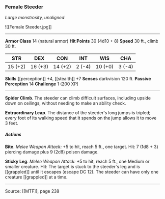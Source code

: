 ### Female Steeder
_Large monstrosity, unaligned_

![[Female Steeder.jpg]]




---

**Armor Class** 14 (natural armor)
**Hit Points** 30 (4d10 + 8)
**Speed** 30 ft., climb 30 ft.

| STR     | DEX     | CON     | INT     | WIS     | CHA     |
|---------|---------|---------|---------|---------|---------|
| 15 (+2) | 16 (+3) | 14 (+2) | 2 (-4) | 10 (+0) | 3 (-4) |

**Skills** [[perception]] +4, [[stealth]] +7
**Senses** darkvision 120 ft.
**Passive Perception** 14
**Challenge** 1 (200 XP)

---

**Spider Climb**. The steeder can climb difficult surfaces, including upside down on ceilings, without needing to make an ability check.

**Extraordinary Leap**. The distance of the steeder's long jumps is tripled; every foot of its walking speed that it spends on the jump allows it to move 3 feet.

##### Actions
**Bite**. _Melee Weapon Attack:_ +5 to hit, reach 5 ft., one target. Hit: 7 (1d8 + 3) piercing damage plus 9 (2d8) poison damage.

**Sticky Leg**. _Melee Weapon Attack:_ +5 to hit, reach 5 ft., one Medium or smaller creature. Hit: The target is stuck to the steeder's leg and is [[grappled]] until it escapes (escape DC 12). The steeder can have only one creature [[grappled]] at a time.


---

Source: [[MTF]], page 238